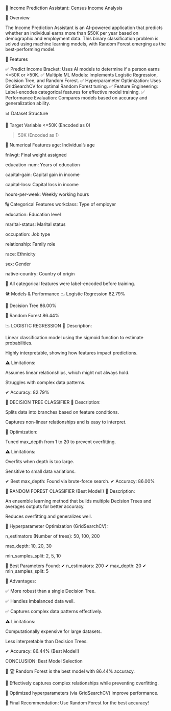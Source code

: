 🚀 Income Prediction Assistant: Census Income Analysis

📌 Overview

The Income Prediction Assistant is an AI-powered application that predicts whether an individual earns more than $50K per year based on demographic and employment data. This binary classification problem is solved using machine learning models, with Random Forest emerging as the best-performing model.

🎯 Features

✅ Predict Income Bracket: Uses AI models to determine if a person earns <=50K or >50K.
✅ Multiple ML Models: Implements Logistic Regression, Decision Tree, and Random Forest.
✅ Hyperparameter Optimization: Uses GridSearchCV for optimal Random Forest tuning.
✅ Feature Engineering: Label-encodes categorical features for effective model training.
✅ Performance Evaluation: Compares models based on accuracy and generalization ability.

📊 Dataset Structure

📌 Target Variable
<=50K (Encoded as 0)
>50K (Encoded as 1)

🔢 Numerical Features
age: Individual’s age

fnlwgt: Final weight assigned

education-num: Years of education

capital-gain: Capital gain in income

capital-loss: Capital loss in income

hours-per-week: Weekly working hours

🔠 Categorical Features
workclass: Type of employer

education: Education level

marital-status: Marital status

occupation: Job type

relationship: Family role

race: Ethnicity

sex: Gender

native-country: Country of origin

📌 All categorical features were label-encoded before training.

🛠️ Models & Performance
📉 Logistic Regression	   82.79%

🌳 Decision Tree	         86.00%

🌲 Random Forest	         86.44%

📉 LOGISTIC REGRESSION
📌 Description:

Linear classification model using the sigmoid function to estimate probabilities.

Highly interpretable, showing how features impact predictions.

⚠️ Limitations:

Assumes linear relationships, which might not always hold.

Struggles with complex data patterns.

✔ Accuracy: 82.79%

🌳 DECISION TREE CLASSIFIER
📌 Description:

Splits data into branches based on feature conditions.

Captures non-linear relationships and is easy to interpret.

📌 Optimization:

Tuned max_depth from 1 to 20 to prevent overfitting.

⚠️ Limitations:

Overfits when depth is too large.

Sensitive to small data variations.

✔ Best max_depth: Found via brute-force search.
✔ Accuracy: 86.00%

🌲 RANDOM FOREST CLASSIFIER (Best Model!)
📌 Description:

An ensemble learning method that builds multiple Decision Trees and averages outputs for better accuracy.

Reduces overfitting and generalizes well.

📌 Hyperparameter Optimization (GridSearchCV):

n_estimators (Number of trees): 50, 100, 200

max_depth: 10, 20, 30

min_samples_split: 2, 5, 10

📌 Best Parameters Found:
✔ n_estimators: 200
✔ max_depth: 20
✔ min_samples_split: 5

🚀 Advantages:

✅ More robust than a single Decision Tree.

✅ Handles imbalanced data well.

✅ Captures complex data patterns effectively.

⚠️ Limitations:

Computationally expensive for large datasets.

Less interpretable than Decision Trees.

✔ Accuracy: 86.44% (Best Model!)

CONCLUSION: Best Model Selection

🔹 🏆 Random Forest is the best model with 86.44% accuracy.

🔹 Effectively captures complex relationships while preventing overfitting.

🔹 Optimized hyperparameters (via GridSearchCV) improve performance.

🚀 Final Recommendation: Use Random Forest for the best accuracy!
